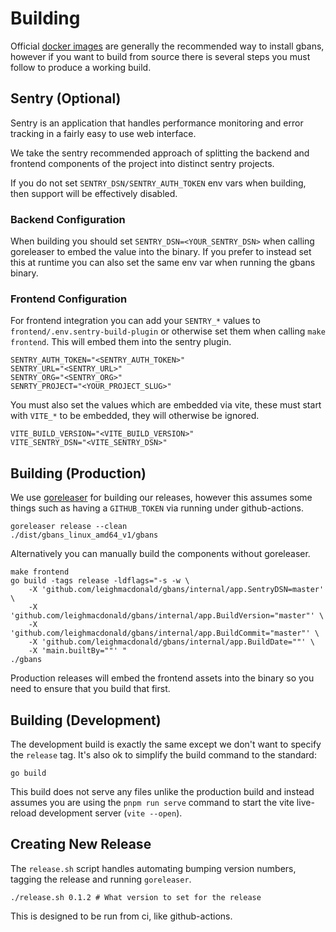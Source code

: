 # Building

Official [docker images](https://github.com/leighmacdonald/gbans/pkgs/container/gbans) are generally the 
recommended way to install gbans, however if you want to build from source there is several steps you must 
follow to produce a working build.

## Sentry (Optional)

Sentry is an application that handles performance monitoring and error tracking in a fairly
easy to use web interface.

We take the sentry recommended approach of splitting the backend and frontend components of 
the project into distinct sentry projects.  

If you do not set `SENTRY_DSN/SENTRY_AUTH_TOKEN` env vars when building, then support will be effectively disabled.

### Backend Configuration

When building you should set `SENTRY_DSN=<YOUR_SENTRY_DSN>` when calling goreleaser to embed the value into 
the binary. If you prefer to instead set this at runtime you can also set the same env var when running the 
gbans binary.

### Frontend Configuration

For frontend integration you can add your `SENTRY_*` values to `frontend/.env.sentry-build-plugin` or otherwise
set them when calling `make frontend`. This will embed them into the sentry plugin.

```
SENTRY_AUTH_TOKEN="<SENTRY_AUTH_TOKEN>"
SENTRY_URL="<SENTRY_URL>"
SENTRY_ORG="<SENTRY_ORG>"
SENRTY_PROJECT="<YOUR_PROJECT_SLUG>"
```

You must also set the values which are embedded via vite, these must start with `VITE_*` to be embedded, they will
otherwise be ignored. 

```shell
VITE_BUILD_VERSION="<VITE_BUILD_VERSION>"
VITE_SENTRY_DSN="<VITE_SENTRY_DSN>"
```

## Building (Production)

We use [goreleaser](https://goreleaser.com/) for building our releases, however this assumes some things such as 
having a `GITHUB_TOKEN` via running under github-actions.

    goreleaser release --clean
    ./dist/gbans_linux_amd64_v1/gbans

Alternatively you can manually build the components without goreleaser.

    make frontend
    go build -tags release -ldflags="-s -w \
        -X 'github.com/leighmacdonald/gbans/internal/app.SentryDSN=master' \
        -X 'github.com/leighmacdonald/gbans/internal/app.BuildVersion="master"' \
        -X 'github.com/leighmacdonald/gbans/internal/app.BuildCommit="master"' \
        -X 'github.com/leighmacdonald/gbans/internal/app.BuildDate=""' \
        -X 'main.builtBy=""' "
    ./gbans


Production releases will embed the frontend assets into the binary so you need to ensure that you build that first.

## Building (Development)

The development build is exactly the same except we don't want to specify the `release` tag. It's also ok to simplify the
build command to the standard:

    go build

This build does not serve any files unlike the production build and instead assumes you are using 
the `pnpm run serve` command to start the vite live-reload development server (`vite --open`).


## Creating New Release

The `release.sh` script handles automating bumping version numbers, tagging the release and running `goreleaser`.

    ./release.sh 0.1.2 # What version to set for the release

This is designed to be run from ci, like github-actions.
